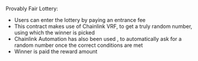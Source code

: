 Provably Fair Lottery:
- Users can enter the lottery by paying an entrance fee
- This contract makes use of Chainlink VRF, to get a truly random number, using which the winner is picked
- Chainlink Automation has also been used , to automatically ask for a random number once the correct conditions are met
- Winner is paid the reward amount

